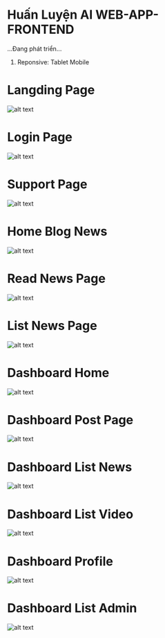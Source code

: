 # Huấn Luyện AI WEB-APP-FRONTEND
  ...Đang phát triển...
 1. Reponsive: Tablet Mobile

# Langding Page

![alt text](https://github.com/hongdethat/world-singularity-font-end-app/blob/image/HomePage.png)

# Login Page

![alt text](https://github.com/hongdethat/world-singularity-font-end-app/blob/image/Login.png)

# Support Page

![alt text](https://github.com/hongdethat/world-singularity-font-end-app/blob/image/Hotro.png)

# Home Blog News

![alt text](https://github.com/hongdethat/world-singularity-font-end-app/blob/image/NewsHome.png)

# Read News Page

![alt text](https://github.com/hongdethat/world-singularity-font-end-app/blob/image/ReadNews.png)

# List News Page

![alt text](https://github.com/hongdethat/world-singularity-font-end-app/blob/image/danhmuc.png)

# Dashboard Home

![alt text](https://github.com/hongdethat/world-singularity-font-end-app/blob/image/DBHome.png)

# Dashboard Post Page

![alt text](https://github.com/hongdethat/world-singularity-font-end-app/blob/image/BDPOST.png)

# Dashboard List News

![alt text](https://github.com/hongdethat/world-singularity-font-end-app/blob/image/DBNEWS.png)

# Dashboard List Video

![alt text](https://github.com/hongdethat/world-singularity-font-end-app/blob/image/DBVideo.png)

# Dashboard Profile

![alt text](https://github.com/hongdethat/world-singularity-font-end-app/blob/image/DBProfile.png)

# Dashboard List Admin

![alt text](https://github.com/hongdethat/world-singularity-font-end-app/blob/image/DBLIST.png)
